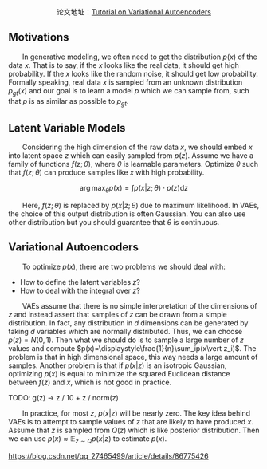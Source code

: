 <center>论文地址：<a href="https://arxiv.org/abs/1606.05908">Tutorial on Variational Autoencoders</a></center>

## Motivations
&emsp;&emsp;In generative modeling, we often need to get the distribution $p(x)$ of the data $x$. That is to say, if the $x$ looks like the real data, it should get high probability. If the $x$ looks like the random noise, it should get low probability. Formally speaking, real data $x$ is sampled from an unknown distribution $p_{gt}(x)$ and our goal is to learn a model $p$ which we can sample from, such that $p$ is as similar as possible to $p_{gt}$.

## Latent Variable Models
&emsp;&emsp;Considering the high dimension of the raw data $x$, we should embed $x$ into latent space $z$ which can easily sampled from $p(z)$. Assume we have a family of functions $f(z;\theta)$, where $\theta$ is learnable parameters. Optimize $\theta$ such that $f(z;\theta)$ can produce samples like $x$ with high probability.

$$\arg\max_\theta p(x)=\int p(x\vert z;\theta)\cdot p(z)\text{d}z$$

&emsp;&emsp;Here, $f(z;\theta)$ is replaced by $p(x\vert z;\theta)$ due to maximum likelihood. In VAEs, the choice of this output distribution is often Gaussian. You can also use other distribution but you should guarantee that $\theta$ is continuous.

## Variational Autoencoders
&emsp;&emsp;To optimize $p(x)$, there are two problems we should deal with:
* How to define the latent variables $z$?
* How to deal with the integral over $z$?

&emsp;&emsp;VAEs assume that there is no simple interpretation of the dimensions of $z$ and instead assert that samples of $z$ can be drawn from a simple distribution. In fact, any distribution in $d$ dimensions can be generated by taking $d$ variables which are normally distributed. Thus, we can choose $p(z)=N(0,1)$. Then what we should do is to sample a large number of $z$ values and compute $p(x)=\displaystyle\frac{1}{n}\sum_ip(x\vert z_i)$. The problem is that in high dimensional space, this way needs a large amount of samples. Another problem is that if $p(x\vert z)$ is an isotropic Gaussian, optimizing $p(x)$ is equal to minimize the squared Euclidean distance between $f(z)$ and $x$, which is not good in practice.

TODO: g(z) -> z / 10 + z / norm(z)

&emsp;&emsp;In practice, for most $z$, $p(x\vert z)$ will be nearly zero. The key idea behind VAEs is to attempt to sample values of $z$ that are likely to have produced $x$. Assume that $z$ is sampled from $Q(z)$ which is like posterior distribution. Then we can use $p(x)\approx\mathbb{E}_{z\sim Q}p(x\vert z)$ to estimate $p(x)$. 


https://blog.csdn.net/qq_27465499/article/details/86775426